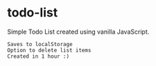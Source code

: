 # todo-list
Simple Todo List created using vanilla JavaScript.

`Saves to localStorage` <br>
`Option to delete list items` <br>
`Created in 1 hour :)`
